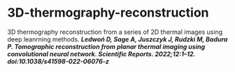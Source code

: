 # 3D-thermography-reconstruction

3D thermography reconstruction from a series of 2D thermal images using deep leanrning methods. 
***Ledwoń D, Sage A, Juszczyk J, Rudzki M, Badura P. Tomographic reconstruction from planar thermal imaging using convolutional neural network. Scientific Reports. 2022;12:1–12. doi:10.1038/s41598-022-06076-z***
